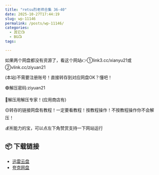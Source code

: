 ```yaml
---
title: "retsu烈老师合集 36-40"
date: 2025-10-27T17:44:19
slug: wp-11146
permalink: /posts/wp-11146/
categories:
  - 其它📺
  - BG📺
tags:

---
```


如果两个网盘都没有资源了，看这个网站👉①link3.cc/xianyu21或②vlink.cc/ziyuan21

(本站)不需要注册账号！直接转存到对应网盘OK？懂吧！

🟢解压密码:ziyuan21

🔵解压用解压专家！(应用商店有)

🟡转存的链接网盘有教程！一定要看教程！按教程操作！不按教程操作你不会解压！

💰🈶能力的宝，可以点左下角赞赏支持一下网站运行

## 📦 下载链接
- [迅雷云盘](https://blziyuan21.com/pay-download/11146?key=32fc5a7ade&down_id=0)
- [夸克网盘](https://blziyuan21.com/pay-download/11146?key=32fc5a7ade&down_id=1)

